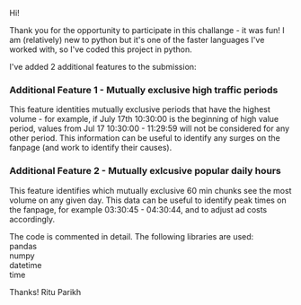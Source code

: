Hi! 

Thank you for the opportunity to participate in this challange - it was fun! I am (relatively) new to python but it's one of the faster languages I've worked with, so I've coded this project in python. 

I've added 2 additional features to the submission:

### Additional Feature 1 - Mutually exclusive high traffic periods
This feature identities mutually exclusive periods that have the highest volume - for example, if July 17th 10:30:00 is the beginning of high value period, values from Jul 17 10:30:00 - 11:29:59 will not be considered for any other period. This information can be useful to identify any surges on the fanpage (and work to identify their causes).

### Additional Feature 2 - Mutually exlcusive popular daily hours
This feature identifies which mutually exclusive 60 min chunks see the most volume on any given day. This data can be useful to identify peak times on the fanpage, for example 03:30:45 - 04:30:44, and to adjust ad costs accordingly.

The code is commented in detail. The following libraries are used:
	<br />
    pandas <br />
    numpy <br />
    datetime <br />
    time <br />

Thanks!
Ritu Parikh